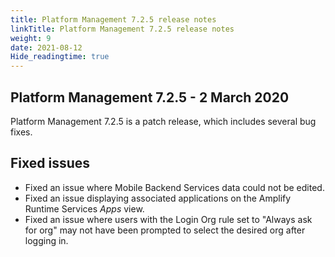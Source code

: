 ```yaml
---
title: Platform Management 7.2.5 release notes
linkTitle: Platform Management 7.2.5 release notes
weight: 9
date: 2021-08-12
Hide_readingtime: true
---
```


## Platform Management 7.2.5 - 2 March 2020

Platform Management 7.2.5 is a patch release, which includes several bug fixes.

## Fixed issues

* Fixed an issue where Mobile Backend Services data could not be edited.
* Fixed an issue displaying associated applications on the Amplify Runtime Services *Apps* view.
* Fixed an issue where users with the Login Org rule set to "Always ask for org" may not have been prompted to select the desired org after logging in.
